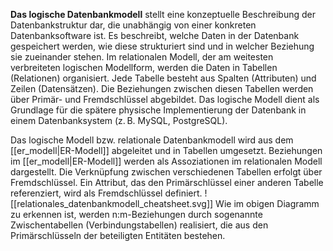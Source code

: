 **Das logische Datenbankmodell** stellt eine konzeptuelle Beschreibung der Datenbankstruktur dar, die unabhängig von einer konkreten Datenbanksoftware ist. Es beschreibt, welche Daten in der Datenbank gespeichert werden, wie diese strukturiert sind und in welcher Beziehung sie zueinander stehen. Im relationalen Modell, der am weitesten verbreiteten logischen Modellform, werden die Daten in Tabellen (Relationen) organisiert. Jede Tabelle besteht aus Spalten (Attributen) und Zeilen (Datensätzen). Die Beziehungen zwischen diesen Tabellen werden über Primär- und Fremdschlüssel abgebildet. Das logische Modell dient als Grundlage für die spätere physische Implementierung der Datenbank in einem Datenbanksystem (z. B. MySQL, PostgreSQL).

Das logische Modell bzw. relationale Datenbankmodell wird aus dem [[er_modell|ER-Modell]] abgeleitet und in Tabellen umgesetzt. Beziehungen im [[er_modell|ER-Modell]] werden als Assoziationen im relationalen Modell dargestellt. Die Verknüpfung zwischen verschiedenen Tabellen erfolgt über Fremdschlüssel. Ein Attribut, das den Primärschlüssel einer anderen Tabelle referenziert, wird als Fremdschlüssel definiert.
![[relationales_datenbankmodell_cheatsheet.svg]]
Wie im obigen Diagramm zu erkennen ist, werden n:m-Beziehungen durch sogenannte Zwischentabellen (Verbindungstabellen) realisiert, die aus den Primärschlüsseln der beteiligten Entitäten bestehen.